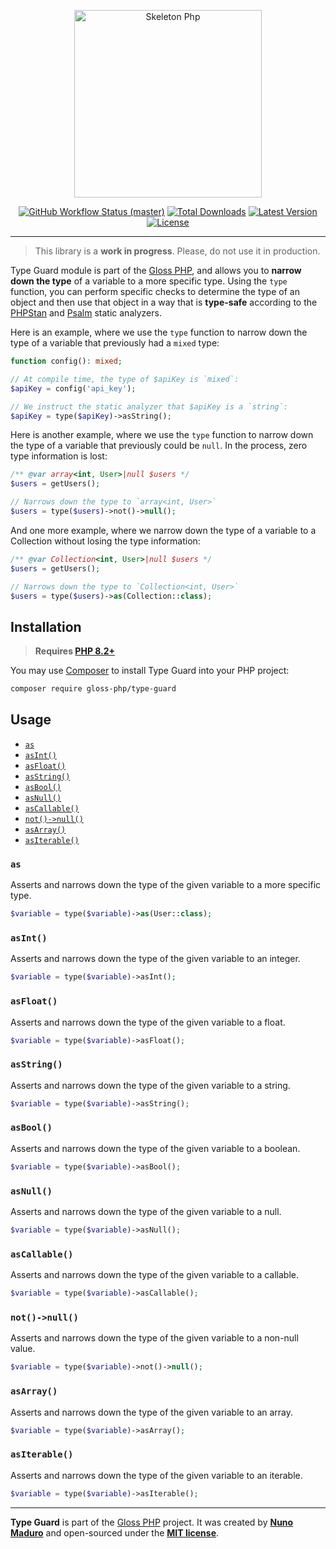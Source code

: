 <p align="center">
    <img src="https://raw.githubusercontent.com/gloss-php/type-guard/master/docs/example.jpg" height="300" alt="Skeleton Php">
    <p align="center">
        <a href="https://github.com/gloss-php/type-guard/actions"><img alt="GitHub Workflow Status (master)" src="https://github.com/gloss-php/type-guard/actions/workflows/tests.yml/badge.svg"></a>
        <a href="https://packagist.org/packages/gloss-php/type-guard"><img alt="Total Downloads" src="https://img.shields.io/packagist/dt/gloss-php/type-guard"></a>
        <a href="https://packagist.org/packages/gloss-php/type-guard"><img alt="Latest Version" src="https://img.shields.io/packagist/v/gloss-php/type-guard"></a>
        <a href="https://packagist.org/packages/gloss-php/type-guard"><img alt="License" src="https://img.shields.io/packagist/l/gloss-php/type-guard"></a>
    </p>
</p>

------

> This library is a **work in progress**. Please, do not use it in production.

Type Guard module is part of the [Gloss PHP](https://github.com/gloss-php), and allows you to **narrow down the type** of a variable to a more specific type.  Using the `type` function, you can perform specific checks to determine the type of an object and then use that object in a way that is **type-safe** according to the [PHPStan](https://phpstan.org/) and [Psalm](https://psalm.dev/) static analyzers.

Here is an example, where we use the `type` function to narrow down the type of a variable that previously had a `mixed` type:

```php
function config(): mixed;

// At compile time, the type of $apiKey is `mixed`:
$apiKey = config('api_key');

// We instruct the static analyzer that $apiKey is a `string`:
$apiKey = type($apiKey)->asString();
```

Here is another example, where we use the `type` function to narrow down the type of a variable that previously could be `null`. In the process, zero type information is lost:

```php
/** @var array<int, User>|null $users */
$users = getUsers();

// Narrows down the type to `array<int, User>`
$users = type($users)->not()->null();
```

And one more example, where we narrow down the type of a variable to a Collection without losing the type information:

```php
/** @var Collection<int, User>|null $users */
$users = getUsers();

// Narrows down the type to `Collection<int, User>`
$users = type($users)->as(Collection::class);
```

## Installation

> **Requires [PHP 8.2+](https://php.net/releases/)**

You may use [Composer](https://getcomposer.org) to install Type Guard into your PHP project:

```bash
composer require gloss-php/type-guard
```

## Usage

- [`as`](#as)
- [`asInt()`](#asint)
- [`asFloat()`](#asfloat)
- [`asString()`](#asstring)
- [`asBool()`](#asbool)
- [`asNull()`](#asnull)
- [`asCallable()`](#ascallable)
- [`not()->null()`](#notnull)
- [`asArray()`](#asarray)
- [`asIterable()`](#asiterable)

### `as`

Asserts and narrows down the type of the given variable to a more specific type.

```php
$variable = type($variable)->as(User::class);
```

### `asInt()`

Asserts and narrows down the type of the given variable to an integer.

```php
$variable = type($variable)->asInt();
```

### `asFloat()`

Asserts and narrows down the type of the given variable to a float.

```php
$variable = type($variable)->asFloat();
```

### `asString()`

Asserts and narrows down the type of the given variable to a string.

```php
$variable = type($variable)->asString();
```

### `asBool()`

Asserts and narrows down the type of the given variable to a boolean.

```php
$variable = type($variable)->asBool();
```

### `asNull()`

Asserts and narrows down the type of the given variable to a null.

```php
$variable = type($variable)->asNull();
```

### `asCallable()`

Asserts and narrows down the type of the given variable to a callable.

```php
$variable = type($variable)->asCallable();
```

### `not()->null()`

Asserts and narrows down the type of the given variable to a non-null value.

```php
$variable = type($variable)->not()->null();
```

### `asArray()`

Asserts and narrows down the type of the given variable to an array.

```php
$variable = type($variable)->asArray();
```
### `asIterable()`

Asserts and narrows down the type of the given variable to an iterable.

```php
$variable = type($variable)->asIterable();
```


------

**Type Guard** is part of the [Gloss PHP](https://github.com/gloss-php) project. It was created by **[Nuno Maduro](https://twitter.com/enunomaduro)** and open-sourced under the **[MIT license](https://opensource.org/licenses/MIT)**.
